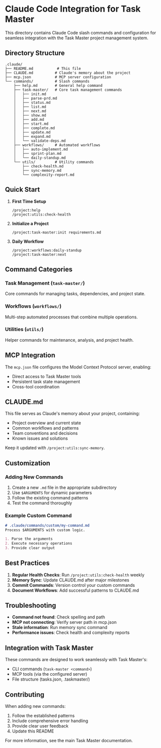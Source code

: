 # Claude Code Integration for Task Master

This directory contains Claude Code slash commands and configuration for seamless integration with the Task Master project management system.

## Directory Structure

```
.claude/
├── README.md           # This file
├── CLAUDE.md          # Claude's memory about the project
├── mcp.json           # MCP server configuration
└── commands/          # Slash commands
    ├── help.md        # General help command
    ├── task-master/   # Core task management commands
    │   ├── init.md
    │   ├── parse-prd.md
    │   ├── status.md
    │   ├── list.md
    │   ├── next.md
    │   ├── show.md
    │   ├── add.md
    │   ├── start.md
    │   ├── complete.md
    │   ├── update.md
    │   ├── expand.md
    │   └── validate-deps.md
    ├── workflows/     # Automated workflows
    │   ├── auto-implement.md
    │   ├── sprint-plan.md
    │   └── daily-standup.md
    └── utils/         # Utility commands
        ├── check-health.md
        ├── sync-memory.md
        └── complexity-report.md
```

## Quick Start

1. **First Time Setup**
   ```
   /project:help
   /project:utils:check-health
   ```

2. **Initialize a Project**
   ```
   /project:task-master:init requirements.md
   ```

3. **Daily Workflow**
   ```
   /project:workflows:daily-standup
   /project:task-master:next
   ```

## Command Categories

### Task Management (`task-master/`)
Core commands for managing tasks, dependencies, and project state.

### Workflows (`workflows/`)
Multi-step automated processes that combine multiple operations.

### Utilities (`utils/`)
Helper commands for maintenance, analysis, and project health.

## MCP Integration

The `mcp.json` file configures the Model Context Protocol server, enabling:
- Direct access to Task Master tools
- Persistent task state management
- Cross-tool coordination

## CLAUDE.md

This file serves as Claude's memory about your project, containing:
- Project overview and current state
- Common workflows and patterns
- Team conventions and decisions
- Known issues and solutions

Keep it updated with `/project:utils:sync-memory`.

## Customization

### Adding New Commands

1. Create a new `.md` file in the appropriate subdirectory
2. Use `$ARGUMENTS` for dynamic parameters
3. Follow the existing command patterns
4. Test the command thoroughly

### Example Custom Command

```markdown
# .claude/commands/custom/my-command.md
Process $ARGUMENTS with custom logic.

1. Parse the arguments
2. Execute necessary operations
3. Provide clear output
```

## Best Practices

1. **Regular Health Checks**: Run `/project:utils:check-health` weekly
2. **Memory Sync**: Update CLAUDE.md after major milestones
3. **Commit Commands**: Version control your custom commands
4. **Document Workflows**: Add successful patterns to CLAUDE.md

## Troubleshooting

- **Command not found**: Check spelling and path
- **MCP not connecting**: Verify server path in mcp.json
- **Stale information**: Run memory sync command
- **Performance issues**: Check health and complexity reports

## Integration with Task Master

These commands are designed to work seamlessly with Task Master's:
- CLI commands (`task-master <command>`)
- MCP tools (via the configured server)
- File structure (tasks.json, .taskmaster/)

## Contributing

When adding new commands:
1. Follow the established patterns
2. Include comprehensive error handling
3. Provide clear user feedback
4. Update this README

For more information, see the main Task Master documentation.